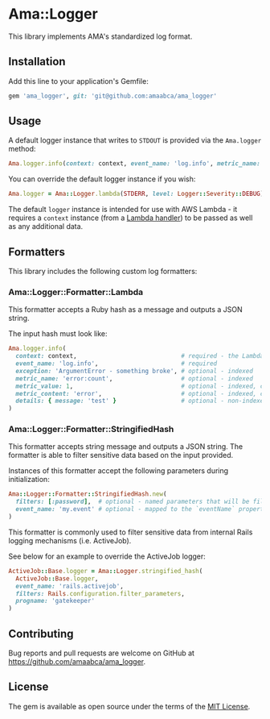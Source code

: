 # Ama::Logger

This library implements AMA's standardized log format.

## Installation

Add this line to your application's Gemfile:

```ruby
gem 'ama_logger', git: 'git@github.com:amaabca/ama_logger'
```

## Usage

A default logger instance that writes to `STDOUT` is provided via the `Ama.logger` method:

```ruby
Ama.logger.info(context: context, event_name: 'log.info', metric_name: 'test', metric_value: 1)
```

You can override the default logger instance if you wish:

```ruby
Ama.logger = Ama::Logger.lambda(STDERR, level: Logger::Severity::DEBUG)
```

The default `logger` instance is intended for use with AWS Lambda - it requires a `context` instance (from a [Lambda handler](https://docs.aws.amazon.com/lambda/latest/dg/ruby-context.html)) to be passed as well as any additional data.

## Formatters

This library includes the following custom log formatters:

### Ama::Logger::Formatter::Lambda

This formatter accepts a Ruby hash as a message and outputs a JSON string.

The input hash must look like:

```ruby
Ama.logger.info(
  context: context,                             # required - the Lambda context instance (https://docs.aws.amazon.com/lambda/latest/dg/ruby-context.html)
  event_name: 'log.info',                       # required
  exception: 'ArgumentError - something broke', # optional - indexed
  metric_name: 'error:count',                   # optional - indexed
  metric_value: 1,                              # optional - indexed, coerced to integer
  metric_content: 'error',                      # optional - indexed, coerced to string
  details: { message: 'test' }                  # optional - non-indexed, Hash coerced to string
)
```

### Ama::Logger::Formatter::StringifiedHash

This formatter accepts string message and outputs a JSON string. The formatter is able to filter sensitive data based on the input provided.

Instances of this formatter accept the following parameters during initialization:

```ruby
Ama::Logger::Formatter::StringifiedHash.new(
  filters: [:password],  # optional - named parameters that will be filtered from output
  event_name: 'my.event' # optional - mapped to the `eventName` property in JSON output
)
```

This formatter is commonly used to filter sensitive data from internal Rails logging mechanisms (i.e. ActiveJob).

See below for an example to override the ActiveJob logger:

```ruby
ActiveJob::Base.logger = Ama::Logger.stringified_hash(
  ActiveJob::Base.logger,
  event_name: 'rails.activejob',
  filters: Rails.configuration.filter_parameters,
  progname: 'gatekeeper'
)
```

## Contributing

Bug reports and pull requests are welcome on GitHub at https://github.com/amaabca/ama_logger.

## License

The gem is available as open source under the terms of the [MIT License](https://opensource.org/licenses/MIT).
